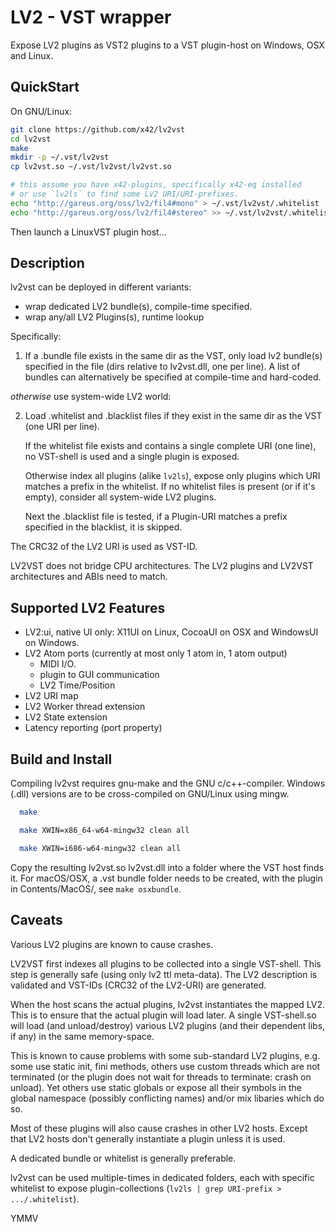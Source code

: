 LV2 - VST wrapper
=================

Expose LV2 plugins as VST2 plugins to a VST plugin-host on Windows, OSX and Linux.


QuickStart
----------

On GNU/Linux:
```bash
git clone https://github.com/x42/lv2vst
cd lv2vst
make
mkdir -p ~/.vst/lv2vst
cp lv2vst.so ~/.vst/lv2vst/lv2vst.so

# this assume you have x42-plugins, specifically x42-eq installed
# or use `lv2ls` to find some LV2 URI/URI-prefixes.
echo "http://gareus.org/oss/lv2/fil4#mono" > ~/.vst/lv2vst/.whitelist
echo "http://gareus.org/oss/lv2/fil4#stereo" >> ~/.vst/lv2vst/.whitelist
```

Then launch a LinuxVST plugin host...


Description
-----------

lv2vst can be deployed in different variants:

*  wrap dedicated LV2 bundle(s), compile-time specified.
*  wrap any/all LV2 Plugins(s), runtime lookup


Specifically:

1. If a .bundle file exists in the same dir as the VST,
   only load lv2 bundle(s) specified in the file
   (dirs relative to lv2vst.dll, one per line).
   A list of bundles can alternatively be specified at compile-time and
   hard-coded.

*otherwise* use system-wide LV2 world:

2. Load .whitelist and .blacklist files if they exist
   in the same dir as the VST (one URI per line).

   If the whitelist file exists and contains a single complete URI
   (one line), no VST-shell is used and a single plugin is exposed.

   Otherwise index all plugins (alike `lv2ls`), expose only plugins
   which URI matches a prefix in the whitelist.
   If no whitelist files is present (or if it's empty), consider all
   system-wide LV2 plugins.

   Next the .blacklist file is tested, if a Plugin-URI matches a prefix
   specified in the blacklist, it is skipped.

The CRC32 of the LV2 URI is used as VST-ID.

LV2VST does not bridge CPU architectures. The LV2 plugins and LV2VST
architectures and ABIs need to match.


Supported LV2 Features
----------------------

* LV2:ui, native UI only: X11UI on Linux, CocoaUI on OSX and WindowsUI on Windows.
* LV2 Atom ports (currently at most only 1 atom in, 1 atom output)
    * MIDI I/O.
    * plugin to GUI communication
    * LV2 Time/Position
* LV2 URI map
* LV2 Worker thread extension
* LV2 State extension
* Latency reporting (port property)


Build and Install
-----------------

Compiling lv2vst requires gnu-make and the GNU c/c++-compiler.
Windows (.dll) versions are to be cross-compiled on GNU/Linux using mingw.

```bash
  make
```

```bash
  make XWIN=x86_64-w64-mingw32 clean all
```

```bash
  make XWIN=i686-w64-mingw32 clean all
```

Copy the resulting lv2vst.so lv2vst.dll into a folder where the VST host finds it.
For macOS/OSX, a .vst bundle folder needs to be created, with the plugin in
Contents/MacOS/, see `make osxbundle`.


Caveats
-------

Various LV2 plugins are known to cause crashes.

LV2VST first indexes all plugins to be collected into a single VST-shell.
This step is generally safe (using only lv2 ttl meta-data). The LV2 description
is validated and VST-IDs (CRC32 of the LV2-URI) are generated.

When the host scans the actual plugins, lv2vst instantiates the mapped LV2.
This is to ensure that the actual plugin will load later.
A single VST-shell.so will load (and unload/destroy) various LV2 plugins
(and their dependent libs, if any) in the same memory-space.

This is known to cause problems with some sub-standard LV2 plugins, e.g.
some use static init, fini methods, others use custom threads which are not
terminated (or the plugin does not wait for threads to terminate: crash on unload).
Yet others use static globals or expose all their symbols in the global namespace
(possibly conflicting names) and/or mix libaries which do so.

Most of these plugins will also cause crashes in other LV2 hosts. Except that LV2
hosts don't generally instantiate a plugin unless it is used.

A dedicated bundle or whitelist is generally preferable.

lv2vst can be used multiple-times in dedicated folders, each with specific
whitelist to expose plugin-collections (`lv2ls | grep URI-prefix > .../.whitelist`).

YMMV
